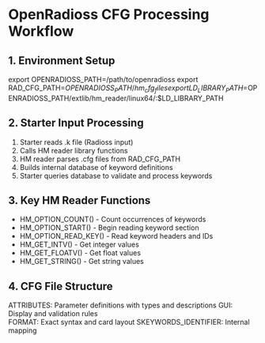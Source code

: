 
# OpenRadioss CFG Processing Workflow

## 1. Environment Setup
export OPENRADIOSS_PATH=/path/to/openradioss
export RAD_CFG_PATH=$OPENRADIOSS_PATH/hm_cfg_files
export LD_LIBRARY_PATH=$OPENRADIOSS_PATH/extlib/hm_reader/linux64/:$LD_LIBRARY_PATH

## 2. Starter Input Processing
1. Starter reads .k file (Radioss input)
2. Calls HM reader library functions
3. HM reader parses .cfg files from RAD_CFG_PATH
4. Builds internal database of keyword definitions
5. Starter queries database to validate and process keywords

## 3. Key HM Reader Functions
- HM_OPTION_COUNT() - Count occurrences of keywords
- HM_OPTION_START() - Begin reading keyword section  
- HM_OPTION_READ_KEY() - Read keyword headers and IDs
- HM_GET_INTV() - Get integer values
- HM_GET_FLOATV() - Get float values
- HM_GET_STRING() - Get string values

## 4. CFG File Structure
ATTRIBUTES: Parameter definitions with types and descriptions
GUI: Display and validation rules  
FORMAT: Exact syntax and card layout
SKEYWORDS_IDENTIFIER: Internal mapping

